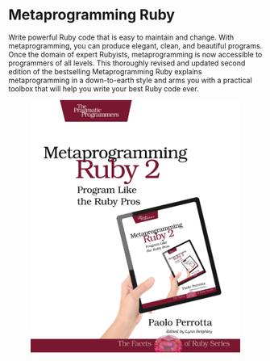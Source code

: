 # Metaprogramming Ruby
Write powerful Ruby code that is easy to maintain and change. With
metaprogramming, you can produce elegant, clean, and beautiful programs. Once
the domain of expert Rubyists, metaprogramming is now accessible to programmers
of all levels. This thoroughly revised and updated second edition of the
bestselling Metaprogramming Ruby explains metaprogramming in a down-to-earth
style and arms you with a practical toolbox that will help you write your best
Ruby code ever.


<p align="center">
  <img src="cover.jpg" alt="Metaprogramming Ruby 2 cover" style="height:500px">
</p>
